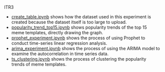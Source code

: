 ITR3

- [create_table.ipynb](https://github.com/MaoYingrong/MEMEs_culture_evolution/blob/main/MACS40123_Experiments/ITR3/create_table.ipynb) shows how the dataset used in this experiment is created because the dataset itself is too large to upload.
- [popularity_trend_top15.ipynb](https://github.com/MaoYingrong/MEMEs_culture_evolution/blob/main/MACS40123_Experiments/ITR3/popularity_trend_top15.ipynb) shows popularity trends of the top 15 meme templates, directly drawing the graph.
- [prophet_experiment.ipynb](https://github.com/MaoYingrong/MEMEs_culture_evolution/blob/main/MACS40123_Experiments/ITR3/prophet_experiment.ipynb) shows the process of using Prophet to conduct time-series linear regression analysis.
- [arima_experiment.ipynb](https://github.com/MaoYingrong/MEMEs_culture_evolution/blob/main/MACS40123_Experiments/ITR3/arima_experiment.ipynb) shows the process of using the ARIMA model to examine the autocorrelation in time series data.
- [ts_clustering.ipynb](https://github.com/MaoYingrong/MEMEs_culture_evolution/blob/main/MACS40123_Experiments/ITR3/ts_clustering.ipynb) shows the process of clustering the popularity trends of meme templates. 
